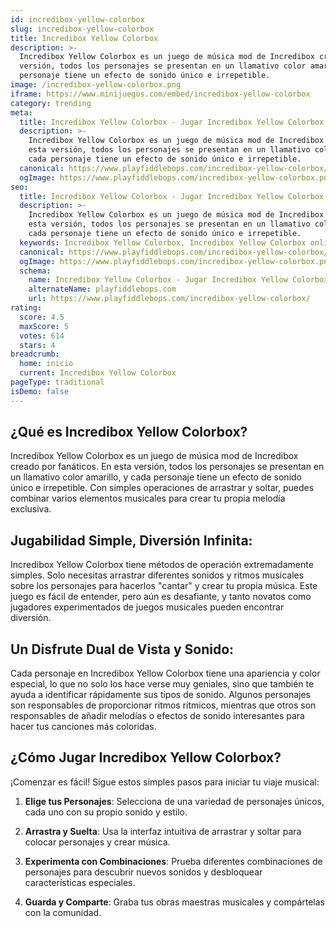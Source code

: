 ```yaml
---
id: incredibox-yellow-colorbox
slug: incredibox-yellow-colorbox
title: Incredibox Yellow Colorbox
description: >-
  Incredibox Yellow Colorbox es un juego de música mod de Incredibox creado por fanáticos. En esta
  versión, todos los personajes se presentan en un llamativo color amarillo, y cada
  personaje tiene un efecto de sonido único e irrepetible.
image: /incredibox-yellow-colorbox.png
iframe: https://www.minijuegos.com/embed/incredibox-yellow-colorbox
category: trending
meta:
  title: Incredibox Yellow Colorbox - Jugar Incredibox Yellow Colorbox Online
  description: >-
    Incredibox Yellow Colorbox es un juego de música mod de Incredibox creado por fanáticos. En
    esta versión, todos los personajes se presentan en un llamativo color amarillo, y
    cada personaje tiene un efecto de sonido único e irrepetible.
  canonical: https://www.playfiddlebops.com/incredibox-yellow-colorbox/
  ogImage: https://www.playfiddlebops.com/incredibox-yellow-colorbox.png
seo:
  title: Incredibox Yellow Colorbox - Jugar Incredibox Yellow Colorbox Online
  description: >-
    Incredibox Yellow Colorbox es un juego de música mod de Incredibox creado por fanáticos. En
    esta versión, todos los personajes se presentan en un llamativo color amarillo, y
    cada personaje tiene un efecto de sonido único e irrepetible.
  keywords: Incredibox Yellow Colorbox, Incredibox Yellow Colorbox online
  canonical: https://www.playfiddlebops.com/incredibox-yellow-colorbox/
  ogImage: https://www.playfiddlebops.com/incredibox-yellow-colorbox.png
  schema:
    name: Incredibox Yellow Colorbox - Jugar Incredibox Yellow Colorbox Online
    alternateName: playfiddlebops.com
    url: https://www.playfiddlebops.com/incredibox-yellow-colorbox/
rating:
  score: 4.5
  maxScore: 5
  votes: 614
  stars: 4
breadcrumb:
  home: inicio
  current: Incredibox Yellow Colorbox
pageType: traditional
isDemo: false
---
```


## ¿Qué es Incredibox Yellow Colorbox?

Incredibox Yellow Colorbox es un juego de música mod de Incredibox creado por fanáticos. En esta versión, todos los personajes se presentan en un llamativo color amarillo, y cada personaje tiene un efecto de sonido único e irrepetible. Con simples operaciones de arrastrar y soltar, puedes combinar varios elementos musicales para crear tu propia melodía exclusiva.

## Jugabilidad Simple, Diversión Infinita:

Incredibox Yellow Colorbox tiene métodos de operación extremadamente simples. Solo necesitas arrastrar diferentes sonidos y ritmos musicales sobre los personajes para hacerlos "cantar" y crear tu propia música. Este juego es fácil de entender, pero aún es desafiante, y tanto novatos como jugadores experimentados de juegos musicales pueden encontrar diversión.

## Un Disfrute Dual de Vista y Sonido:

Cada personaje en Incredibox Yellow Colorbox tiene una apariencia y color especial, lo que no solo los hace verse muy geniales, sino que también te ayuda a identificar rápidamente sus tipos de sonido. Algunos personajes son responsables de proporcionar ritmos rítmicos, mientras que otros son responsables de añadir melodías o efectos de sonido interesantes para hacer tus canciones más coloridas.

## ¿Cómo Jugar Incredibox Yellow Colorbox?

¡Comenzar es fácil! Sigue estos simples pasos para iniciar tu viaje musical:

1. **Elige tus Personajes**: Selecciona de una variedad de personajes únicos, cada uno con su propio sonido y estilo.

1. **Arrastra y Suelta**: Usa la interfaz intuitiva de arrastrar y soltar para colocar personajes y crear música.

1. **Experimenta con Combinaciones**: Prueba diferentes combinaciones de personajes para descubrir nuevos sonidos y desbloquear características especiales.

1. **Guarda y Comparte**: Graba tus obras maestras musicales y compártelas con la comunidad.